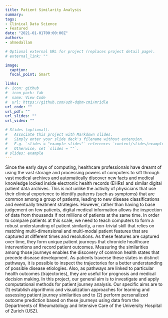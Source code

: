 ```yaml
---
title: Patient Similarity Analysis
summary:
tags:
- Clinical Data Science
- Featured
date: "2021-01-01T00:00:00Z"
authors:
- ahmedallam

# Optional external URL for project (replaces project detail page).
# external_link: ""

image:
  caption: 
  focal_point: Smart

links:
#- icon: github
#  icon_pack: fab
#  name: View Code
#  url: https://github.com/uzh-dqbm-cmi/mridle
url_code: ""
url_pdf: ""
url_slides: ""
url_video: ""

# Slides (optional).
#   Associate this project with Markdown slides.
#   Simply enter your slide deck's filename without extension.
#   E.g. `slides = "example-slides"` references `content/slides/example-slides.md`.
#   Otherwise, set `slides = ""`.
# slides: example
---
```


 Since the early days of computing, healthcare professionals have dreamt of using the vast storage and processing powers of computers to sift through vast medical archives and automatically discover new facts and medical knowledge locked inside electronic health records (EHRs) and similar digital patient data archives. This is not unlike the activity of physicians that use their clinical experience to identify patterns (such as symptoms) that are common among a group of patients, leading to new disease classifications and eventually treatment strategies. However, rather than having to base judgement on few patients, digital medical information allows the inspection of data from thousands if not millions of patients at the same time. In order to compare patients at this scale, we need to teach computers to form a robust understanding of patient similarity, a non-trivial skill that relies on matching multi-dimensional and multi-modal patient features that are captured at different times and resolutions. As these features are captured over time, they form unique patient journeys that chronicle healthcare interventions and record patient outcomes. Measuring the similarities among those journeys enables the discovery of common health states that precede disease development. As patients traverse these states in distinct pathways, it is possible to inspect the trajectories for a better understanding of possible disease etiologies. Also, as pathways are linked to particular health outcomes (trajectories), they are useful for prognosis and medical decision making. In this project, our general aim is to investigate and apply computational methods for patient journey analysis. Our specific aims are to (1) establish algorithmic and visualization approaches for learning and assessing patient journey similarities and to (2) perform personalized outcome prediction based on these journeys using data from the Departments of Rheumatology and Intensive Care of the University Hospital of Zurich (USZ). 
